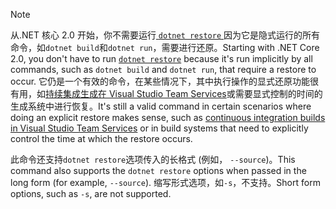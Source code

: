 > [!NOTE]
> <span data-ttu-id="55442-101">从.NET 核心 2.0 开始，你不需要运行[ `dotnet restore` ](~/docs/core/tools/dotnet-restore.md)因为它是隐式运行的所有命令，如`dotnet build`和`dotnet run`，需要进行还原。</span><span class="sxs-lookup"><span data-stu-id="55442-101">Starting with .NET Core 2.0, you don't have to run [`dotnet restore`](~/docs/core/tools/dotnet-restore.md) because it's run implicitly by all commands, such as `dotnet build` and `dotnet run`, that require a restore to occur.</span></span> <span data-ttu-id="55442-102">它仍是一个有效的命令，在某些情况下，其中执行操作的显式还原功能很有用，如[持续集成生成在 Visual Studio Team Services](/vsts/build-release/apps/aspnet/build-aspnet-core)或需要显式控制的时间的生成系统中进行恢复。</span><span class="sxs-lookup"><span data-stu-id="55442-102">It's still a valid command in certain scenarios where doing an explicit restore makes sense, such as [continuous integration builds in Visual Studio Team Services](/vsts/build-release/apps/aspnet/build-aspnet-core) or in build systems that need to explicitly control the time at which the restore occurs.</span></span>
>
> <span data-ttu-id="55442-103">此命令还支持`dotnet restore`选项传入的长格式 (例如， `--source`)。</span><span class="sxs-lookup"><span data-stu-id="55442-103">This command also supports the `dotnet restore` options when passed in the long form (for example, `--source`).</span></span> <span data-ttu-id="55442-104">缩写形式选项，如`-s`，不支持。</span><span class="sxs-lookup"><span data-stu-id="55442-104">Short form options, such as `-s`, are not supported.</span></span>